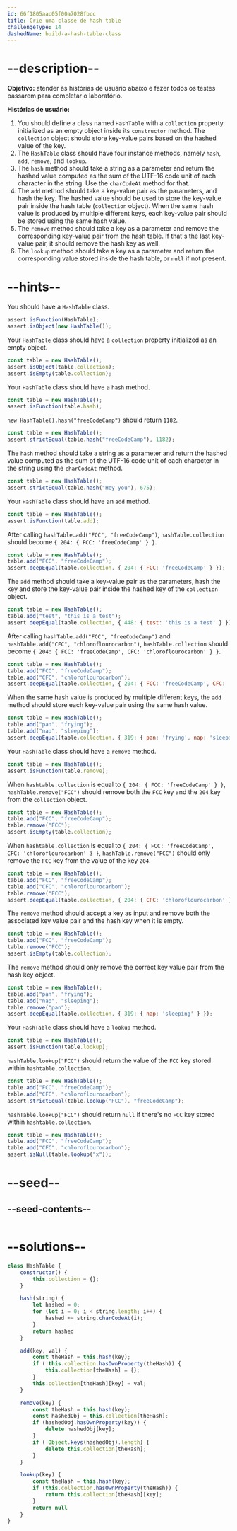 ```yaml
---
id: 66f1805aac05f00a7028fbcc
title: Crie uma classe de hash table
challengeType: 14
dashedName: build-a-hash-table-class
---
```


# --description--

**Objetivo:** atender às histórias de usuário abaixo e fazer todos os testes passarem para completar o laboratório.

**Histórias de usuário:**

1. You should define a class named `HashTable` with a `collection` property initialized as an empty object inside its `constructor` method. The `collection` object should store key-value pairs based on the hashed value of the key.
1. The `HashTable` class should have four instance methods, namely `hash`, `add`, `remove`, and `lookup`.
1. The `hash` method should take a string as a parameter and return the hashed value computed as the sum of the UTF-16 code unit of each character in the string. Use the `charCodeAt` method for that.
1. The `add` method should take a key-value pair as the parameters, and hash the key. The hashed value should be used to store the key-value pair inside the hash table (`collection` object). When the same hash value is produced by multiple different keys, each key-value pair should be stored using the same hash value.
1. The `remove` method should take a key as a parameter and remove the corresponding key-value pair from the hash table. If that's the last key-value pair, it should remove the hash key as well.
1. The `lookup` method should take a key as a parameter and return the corresponding value stored inside the hash table, or `null` if not present.

# --hints--

You should have a `HashTable` class.

```js
assert.isFunction(HashTable);
assert.isObject(new HashTable());
```

Your `HashTable` class should have a `collection` property initialized as an empty object.

```js
const table = new HashTable();
assert.isObject(table.collection);
assert.isEmpty(table.collection);
```

Your `HashTable` class should have a `hash` method.

```js
const table = new HashTable();
assert.isFunction(table.hash);
```

`new HashTable().hash("freeCodeCamp")` should return `1182`.

```js
const table = new HashTable();
assert.strictEqual(table.hash("freeCodeCamp"), 1182);
```

The `hash` method should take a string as a parameter and return the hashed value computed as the sum of the UTF-16 code unit of each character in the string using the `charCodeAt` method.

```js
const table = new HashTable();
assert.strictEqual(table.hash("Hey you"), 675);
```

Your `HashTable` class should have an `add` method.

```js
const table = new HashTable();
assert.isFunction(table.add);
```

After calling `hashTable.add("FCC", "freeCodeCamp")`, `hashTable.collection` should become `{ 204: { FCC: 'freeCodeCamp' } }`.

```js
const table = new HashTable();
table.add("FCC", "freeCodeCamp");
assert.deepEqual(table.collection, { 204: { FCC: 'freeCodeCamp' } });
```

The `add` method should take a key-value pair as the parameters, hash the key and store the key-value pair inside the hashed key of the `collection` object.

```js
const table = new HashTable();
table.add("test", "this is a test");
assert.deepEqual(table.collection, { 448: { test: 'this is a test' } });
```

After calling `hashTable.add("FCC", "freeCodeCamp")` and `hashTable.add("CFC", "chloroflourocarbon")`, `hashTable.collection` should become `{ 204: { FCC: 'freeCodeCamp', CFC: 'chloroflourocarbon' } }`.

```js
const table = new HashTable();
table.add("FCC", "freeCodeCamp");
table.add("CFC", "chloroflourocarbon");
assert.deepEqual(table.collection, { 204: { FCC: 'freeCodeCamp', CFC: 'chloroflourocarbon' } });
```

When the same hash value is produced by multiple different keys, the `add` method should store each key-value pair using the same hash value.

```js
const table = new HashTable();
table.add("pan", "frying");
table.add("nap", "sleeping");
assert.deepEqual(table.collection, { 319: { pan: 'frying', nap: 'sleeping' } });
```

Your `HashTable` class should have a `remove` method.

```js
const table = new HashTable();
assert.isFunction(table.remove);
```

When `hashtable.collection` is equal to `{ 204: { FCC: 'freeCodeCamp' } }`, `hashTable.remove("FCC")` should remove both the `FCC` key and the `204` key from the `collection` object.

```js
const table = new HashTable();
table.add("FCC", "freeCodeCamp");
table.remove("FCC");
assert.isEmpty(table.collection);
```

When `hashtable.collection` is equal to `{ 204: { FCC: 'freeCodeCamp', CFC: 'chloroflourocarbon' } }`, `hashTable.remove("FCC")` should only remove the `FCC` key from the value of the key `204`.

```js
const table = new HashTable();
table.add("FCC", "freeCodeCamp");
table.add("CFC", "chloroflourocarbon");
table.remove("FCC");
assert.deepEqual(table.collection, { 204: { CFC: 'chloroflourocarbon' } });
```

The `remove` method should accept a key as input and remove both the associated key value pair and the hash key when it is empty.

```js
const table = new HashTable();
table.add("FCC", "freeCodeCamp");
table.remove("FCC");
assert.isEmpty(table.collection);
```

The `remove` method should only remove the correct key value pair from the hash key object.

```js
const table = new HashTable();
table.add("pan", "frying");
table.add("nap", "sleeping");
table.remove("pan");
assert.deepEqual(table.collection, { 319: { nap: 'sleeping' } });
```

Your `HashTable` class should have a `lookup` method.

```js
const table = new HashTable();
assert.isFunction(table.lookup);
```

`hashTable.lookup("FCC")` should return the value of the `FCC` key stored within `hashtable.collection`.

```js
const table = new HashTable();
table.add("FCC", "freeCodeCamp");
table.add("CFC", "chloroflourocarbon");
assert.strictEqual(table.lookup("FCC"), "freeCodeCamp");
```

`hashTable.lookup("FCC")` should return `null` if there's no `FCC` key stored within `hashtable.collection`.

```js
const table = new HashTable();
table.add("FCC", "freeCodeCamp");
table.add("CFC", "chloroflourocarbon");
assert.isNull(table.lookup("x"));
```

# --seed--

## --seed-contents--

```js

```

# --solutions--

```js
class HashTable {
    constructor() {
        this.collection = {};
    }

    hash(string) {
        let hashed = 0;
        for (let i = 0; i < string.length; i++) {
            hashed += string.charCodeAt(i);
        }
        return hashed
    }

    add(key, val) {
        const theHash = this.hash(key);
        if (!this.collection.hasOwnProperty(theHash)) {
            this.collection[theHash] = {};
        }
        this.collection[theHash][key] = val;
    }

    remove(key) {
        const theHash = this.hash(key);
        const hashedObj = this.collection[theHash];
        if (hashedObj.hasOwnProperty(key)) {
            delete hashedObj[key];
        }
        if (!Object.keys(hashedObj).length) {
            delete this.collection[theHash];
        }
    }

    lookup(key) {
        const theHash = this.hash(key);
        if (this.collection.hasOwnProperty(theHash)) {
            return this.collection[theHash][key];
        }
        return null
    }
}
```
